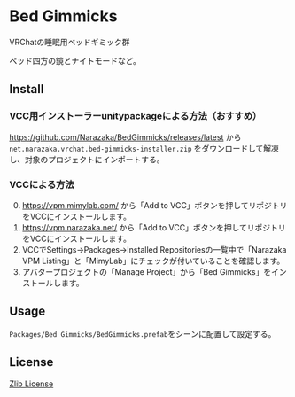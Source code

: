# Bed Gimmicks

VRChatの睡眠用ベッドギミック群

ベッド四方の鏡とナイトモードなど。

## Install

### VCC用インストーラーunitypackageによる方法（おすすめ）

https://github.com/Narazaka/BedGimmicks/releases/latest から `net.narazaka.vrchat.bed-gimmicks-installer.zip` をダウンロードして解凍し、対象のプロジェクトにインポートする。

### VCCによる方法

0. https://vpm.mimylab.com/  から「Add to VCC」ボタンを押してリポジトリをVCCにインストールします。
1. https://vpm.narazaka.net/ から「Add to VCC」ボタンを押してリポジトリをVCCにインストールします。
2. VCCでSettings→Packages→Installed Repositoriesの一覧中で「Narazaka VPM Listing」と「MimyLab」にチェックが付いていることを確認します。
3. アバタープロジェクトの「Manage Project」から「Bed Gimmicks」をインストールします。

## Usage

`Packages/Bed Gimmicks/BedGimmicks.prefab`をシーンに配置して設定する。

## License

[Zlib License](LICENSE.txt)
